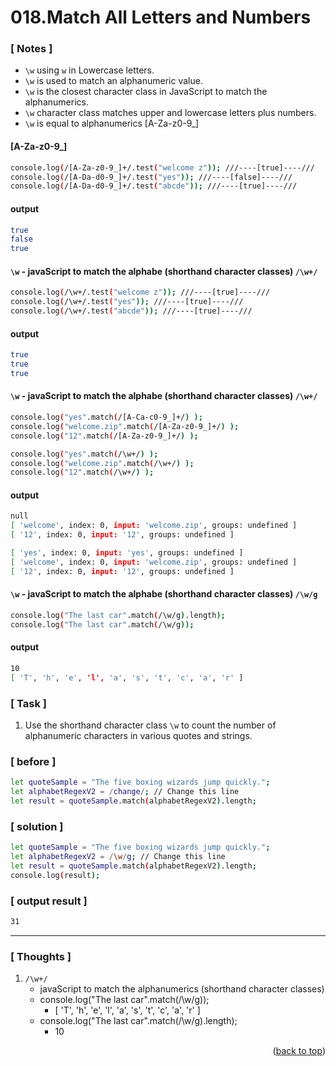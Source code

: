 <a name="topage"></a>

# 018.Match All Letters and Numbers

### [ Notes ]
  * `\w` using `w` in Lowercase letters.
  * `\w` is used to match an alphanumeric value.
  * `\w` is the closest character class in JavaScript to match the alphanumerics.
  * `\w` character class matches upper and lowercase letters plus numbers.
  * `\w` is equal to alphanumerics [A-Za-z0-9_] 

#### [A-Za-z0-9_]

```sh
console.log(/[A-Za-z0-9_]+/.test("welcome z")); ///----[true]----///
console.log(/[A-Da-d0-9_]+/.test("yes")); ///----[false]----///
console.log(/[A-Da-d0-9_]+/.test("abcde")); ///----[true]----///
```

#### output
```sh
true
false
true
```

#### `\w` - javaScript to match the alphabe (shorthand character classes) `/\w+/`

```sh
console.log(/\w+/.test("welcome z")); ///----[true]----///
console.log(/\w+/.test("yes")); ///----[true]----///
console.log(/\w+/.test("abcde")); ///----[true]----///
```
 
#### output
```sh
true
true
true
```

#### `\w` - javaScript to match the alphabe (shorthand character classes) `/\w+/`

```sh
console.log("yes".match(/[A-Ca-c0-9_]+/) );
console.log("welcome.zip".match(/[A-Za-z0-9_]+/) );
console.log("12".match(/[A-Za-z0-9_]+/) );

console.log("yes".match(/\w+/) );
console.log("welcome.zip".match(/\w+/) );
console.log("12".match(/\w+/) );
```

#### output
```sh
null
[ 'welcome', index: 0, input: 'welcome.zip', groups: undefined ]
[ '12', index: 0, input: '12', groups: undefined ]

[ 'yes', index: 0, input: 'yes', groups: undefined ]
[ 'welcome', index: 0, input: 'welcome.zip', groups: undefined ]
[ '12', index: 0, input: '12', groups: undefined ]
```

#### `\w` - javaScript to match the alphabe (shorthand character classes) `/\w/g`

```sh
console.log("The last car".match(/\w/g).length);
console.log("The last car".match(/\w/g));
```

#### output
```sh
10
[ 'T', 'h', 'e', 'l', 'a', 's', 't', 'c', 'a', 'r' ]
```

### [ Task ]
  1. Use the shorthand character class `\w` to count the number of alphanumeric characters in various quotes and strings.

### [ before ]

```sh
let quoteSample = "The five boxing wizards jump quickly.";
let alphabetRegexV2 = /change/; // Change this line
let result = quoteSample.match(alphabetRegexV2).length;
```

### [ solution ]

```sh
let quoteSample = "The five boxing wizards jump quickly.";
let alphabetRegexV2 = /\w/g; // Change this line
let result = quoteSample.match(alphabetRegexV2).length;
console.log(result);
```

### [ output result ]

```sh
31
```


-----

### [ Thoughts ]

  1. `/\w+/`
      * javaScript to match the alphanumerics (shorthand character classes)
      * console.log("The last car".match(/\w/g));
         * [ 'T', 'h', 'e', 'l', 'a', 's', 't', 'c', 'a', 'r' ]
      * console.log("The last car".match(/\w/g).length);
         * 10
  
 
<p align="right">(<a href="#topage">back to top</a>)</p>
<br/>
<br/>
